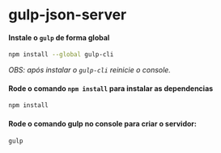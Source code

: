 # gulp-json-server

#### Instale o `gulp` de forma global
```sh
npm install --global gulp-cli
```
*OBS: após instalar o `gulp-cli` reinicie o console.*

#### Rode o comando `npm install` para instalar as dependencias
```sh
npm install
```
#### Rode o comando **gulp** no console para criar o servidor:

```sh
gulp
```